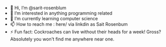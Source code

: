 - 👋 Hi, I’m @sarit-rosenblum
- 👀 I’m interested in anything programming related
- 🌱 I’m currently learning computer science
- 📫 How to reach me : here/ via linkdin as Sait Rosenbum
- ⚡ Fun fact: Cockroaches can live without their heads for a week! Gross? Absolutely you won't find me anywhere near one.

<!---
sarit-rosenblum/sarit-rosenblum is a ✨ special ✨ repository because its `README.md` (this file) appears on your GitHub profile.
You can click the Preview link to take a look at your changes.
--->
